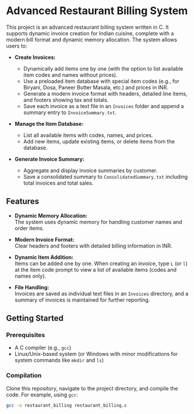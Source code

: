 # Advanced Restaurant Billing System

This project is an advanced restaurant billing system written in C. It supports dynamic invoice creation for Indian cuisine, complete with a modern bill format and dynamic memory allocation. The system allows users to:

- **Create Invoices:**  
  - Dynamically add items one by one (with the option to list available item codes and names without prices).
  - Use a preloaded item database with special item codes (e.g., for Biryani, Dosa, Paneer Butter Masala, etc.) and prices in INR.
  - Generate a modern invoice format with headers, detailed line items, and footers showing tax and totals.
  - Save each invoice as a text file in an `Invoices` folder and append a summary entry to `InvoiceSummary.txt`.

- **Manage the Item Database:**  
  - List all available items with codes, names, and prices.
  - Add new items, update existing items, or delete items from the database.

- **Generate Invoice Summary:**  
  - Aggregate and display invoice summaries by customer.
  - Save a consolidated summary to `ConsolidatedSummary.txt` including total invoices and total sales.

## Features

- **Dynamic Memory Allocation:**  
  The system uses dynamic memory for handling customer names and order items.

- **Modern Invoice Format:**  
  Clear headers and footers with detailed billing information in INR.

- **Dynamic Item Addition:**  
  Items can be added one by one. When creating an invoice, type `L` (or `l`) at the item code prompt to view a list of available items (codes and names only).

- **File Handling:**  
  Invoices are saved as individual text files in an `Invoices` directory, and a summary of invoices is maintained for further reporting.

## Getting Started

### Prerequisites

- A C compiler (e.g., `gcc`)
- Linux/Unix-based system (or Windows with minor modifications for system commands like `mkdir` and `ls`)

### Compilation

Clone this repository, navigate to the project directory, and compile the code. For example, using `gcc`:

```bash
gcc -o restaurant_billing restaurant_billing.c
